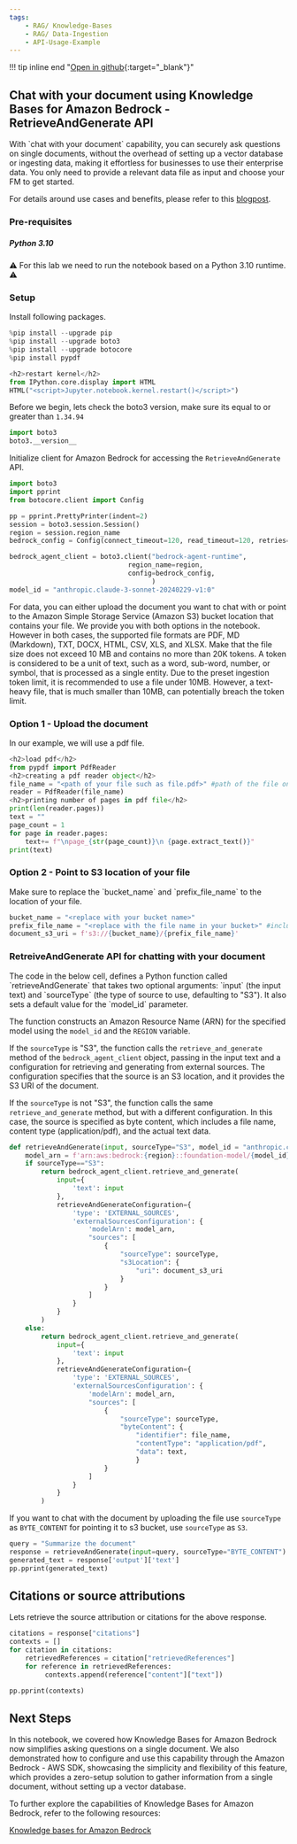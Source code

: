 ```yaml
---
tags:
    - RAG/ Knowledge-Bases
    - RAG/ Data-Ingestion
    - API-Usage-Example
---
```


!!! tip inline end "[Open in github](https://github.com/aws-samples/amazon-bedrock-samples/tree/main/knowledge-bases/features-examples/00-zero-setup-chat-with-your-document/chat_with_document_kb.ipynb){:target="_blank"}"

<h2>Chat with your document using Knowledge Bases for Amazon Bedrock - RetrieveAndGenerate API</h2>
 With `chat with your document` capability, you can securely ask questions on single documents, without the overhead of setting up a vector database or ingesting data, making it effortless for businesses to use their enterprise data. You only need to provide a relevant data file as input and choose your FM to get started.

For details around use cases and benefits, please refer to this [blogpost](#https://aws.amazon.com/blogs/machine-learning/knowledge-bases-in-amazon-bedrock-now-simplifies-asking-questions-on-a-single-document/).

<h3>Pre-requisites</h3>
<h5>Python 3.10</h5>
⚠ For this lab we need to run the notebook based on a Python 3.10 runtime. ⚠
<h3>Setup</h3>

Install following packages.


```python
%pip install --upgrade pip
%pip install --upgrade boto3
%pip install --upgrade botocore
%pip install pypdf
```


```python
<h2>restart kernel</h2>
from IPython.core.display import HTML
HTML("<script>Jupyter.notebook.kernel.restart()</script>")
```

Before we begin, lets check the boto3 version, make sure its equal to or greater than `1.34.94`


```python
import boto3
boto3.__version__
```

Initialize client for Amazon Bedrock for accessing the `RetrieveAndGenerate` API.


```python
import boto3
import pprint
from botocore.client import Config

pp = pprint.PrettyPrinter(indent=2)
session = boto3.session.Session()
region = session.region_name
bedrock_config = Config(connect_timeout=120, read_timeout=120, retries={'max_attempts': 0})

bedrock_agent_client = boto3.client("bedrock-agent-runtime",
                              region_name=region,
                              config=bedrock_config,
                                    )
model_id = "anthropic.claude-3-sonnet-20240229-v1:0"
```

For data, you can either upload the document you want to chat with or point to the Amazon Simple Storage Service (Amazon S3) bucket location that contains your file. We provide you with both options in the notebook. However in both cases, the supported file formats are PDF, MD (Markdown), TXT, DOCX, HTML, CSV, XLS, and XLSX. Make that the file size does not exceed 10 MB and contains no more than 20K tokens. A token is considered to be a unit of text, such as a word, sub-word, number, or symbol, that is processed as a single entity. Due to the preset ingestion token limit, it is recommended to use a file under 10MB. However, a text-heavy file, that is much smaller than 10MB, can potentially breach the token limit.

<h3>Option 1 - Upload the document</h3>

In our example, we will use a pdf file.


```python
<h2>load pdf</h2>
from pypdf import PdfReader
<h2>creating a pdf reader object</h2>
file_name = "<path of your file such as file.pdf>" #path of the file on your local machine.
reader = PdfReader(file_name)
<h2>printing number of pages in pdf file</h2>
print(len(reader.pages))
text = ""
page_count = 1
for page in reader.pages:
    text+= f"\npage_{str(page_count)}\n {page.extract_text()}"
print(text)
```

<h3>Option 2 - Point to S3 location of your file</h3>
Make sure to replace the `bucket_name` and `prefix_file_name` to the location of your file.


```python
bucket_name = "<replace with your bucket name>"
prefix_file_name = "<replace with the file name in your bucket>" #include prefixes if any alongwith the file name.
document_s3_uri = f's3://{bucket_name}/{prefix_file_name}'

```

<h3>RetreiveAndGenerate API for chatting with your document</h3>
The code in the below cell, defines a Python function called `retrieveAndGenerate` that takes two optional arguments: `input` (the input text) and `sourceType` (the type of source to use, defaulting to "S3"). It also sets a default value for the `model_id` parameter.

The function constructs an Amazon Resource Name (ARN) for the specified model using the `model_id` and the `REGION` variable.

If the `sourceType` is "S3", the function calls the `retrieve_and_generate` method of the `bedrock_agent_client` object, passing in the input text and a configuration for retrieving and generating from external sources. The configuration specifies that the source is an S3 location, and it provides the S3 URI of the document.

If the `sourceType` is not "S3", the function calls the same `retrieve_and_generate` method, but with a different configuration. In this case, the source is specified as byte content, which includes a file name, content type (application/pdf), and the actual text data.


```python
def retrieveAndGenerate(input, sourceType="S3", model_id = "anthropic.claude-3-sonnet-20240229-v1:0"):
    model_arn = f'arn:aws:bedrock:{region}::foundation-model/{model_id}'
    if sourceType=="S3":
        return bedrock_agent_client.retrieve_and_generate(
            input={
                'text': input
            },
            retrieveAndGenerateConfiguration={
                'type': 'EXTERNAL_SOURCES',
                'externalSourcesConfiguration': {
                    'modelArn': model_arn,
                    "sources": [
                        {
                            "sourceType": sourceType,
                            "s3Location": {
                                "uri": document_s3_uri
                            }
                        }
                    ]
                }
            }
        )
    else:
        return bedrock_agent_client.retrieve_and_generate(
            input={
                'text': input
            },
            retrieveAndGenerateConfiguration={
                'type': 'EXTERNAL_SOURCES',
                'externalSourcesConfiguration': {
                    'modelArn': model_arn,
                    "sources": [
                        {
                            "sourceType": sourceType,
                            "byteContent": {
                                "identifier": file_name,
                                "contentType": "application/pdf",
                                "data": text,
                                }
                        }
                    ]
                }
            }
        )
```

If you want to chat with the document by uploading the file use `sourceType` as `BYTE_CONTENT` for pointing it to s3 bucket, use `sourceType` as `S3`.


```python
query = "Summarize the document"
response = retrieveAndGenerate(input=query, sourceType="BYTE_CONTENT")
generated_text = response['output']['text']
pp.pprint(generated_text)
```

<h2>Citations or source attributions</h2>
Lets retrieve the source attribution or citations for the above response.



```python
citations = response["citations"]
contexts = []
for citation in citations:
    retrievedReferences = citation["retrievedReferences"]
    for reference in retrievedReferences:
         contexts.append(reference["content"]["text"])

pp.pprint(contexts)
```

<h2>Next Steps</h2>
In this notebook, we covered how Knowledge Bases for Amazon Bedrock now simplifies asking questions on a single document. We also demonstrated how to configure and use this capability through the Amazon Bedrock - AWS SDK, showcasing the simplicity and flexibility of this feature, which provides a zero-setup solution to gather information from a single document, without setting up a vector database.

To further explore the capabilities of Knowledge Bases for Amazon Bedrock, refer to the following resources:

[Knowledge bases for Amazon Bedrock](#https://docs.aws.amazon.com/bedrock/latest/userguide/knowledge-base.html)
